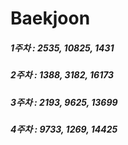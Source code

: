 # Baekjoon

##### 1주차 : 2535, 10825, 1431
##### 2주차 : 1388, 3182, 16173
##### 3주차 : 2193, 9625, 13699
##### 4주차 : 9733, 1269, 14425
